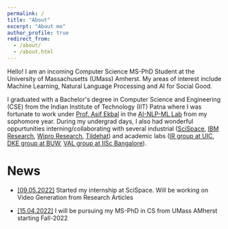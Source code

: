 ```yaml
---
permalink: /
title: "About"
excerpt: "About me"
author_profile: true
redirect_from: 
  - /about/
  - /about.html
---
```


Hello! I am an incoming Computer Science MS-PhD Student at the University of Massachusetts (UMass) Amherst. My areas of interest include Machine Learning, Natural Language Processing and AI for Social Good. 


I graduated with a Bachelor's degree in Computer Science and Engineering (CSE) from the Indian Institute of Technology (IIT) Patna where I was fortunate to work under [Prof. Asif Ekbal](https://www.asifekbal.com/) in the [AI-NLP-ML Lab](https://www.iitp.ac.in/~ai-nlp-ml/) from my sophomore year. During my undergrad days, I also had wonderful oppurtunities interning/collaborating with several industrial ([SciSpace](https://typeset.io/for-publishers/), [IBM Research](https://research.ibm.com/), [Wipro Research](https://www.wipro.com/innovation/research/), [Tildehat](https://in.linkedin.com/company/tildehat?original_referer=https%3A%2F%2Fwww.google.com%2F)) and academic labs ([IR group at UIC](https://www.cs.uic.edu/~cornelia/index.html), [DKE group at BUW](https://gipplab.org/), [VAL group at IISc Bangalore](https://val.cds.iisc.ac.in/)).


News
======
* <u>[09.05.2022]</u> Started my internship at SciSpace. Will be working on Video Generation from Research Articles

* <u>[15.04.2022]</u> I will be pursuing my MS-PhD in CS from UMass AMherst starting Fall-2022

